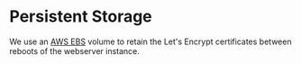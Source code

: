 # Persistent Storage
We use an [AWS EBS][1] volume to retain the Let's Encrypt certificates between
reboots of the webserver instance. 

[1]: https://aws.amazon.com/ebs/
